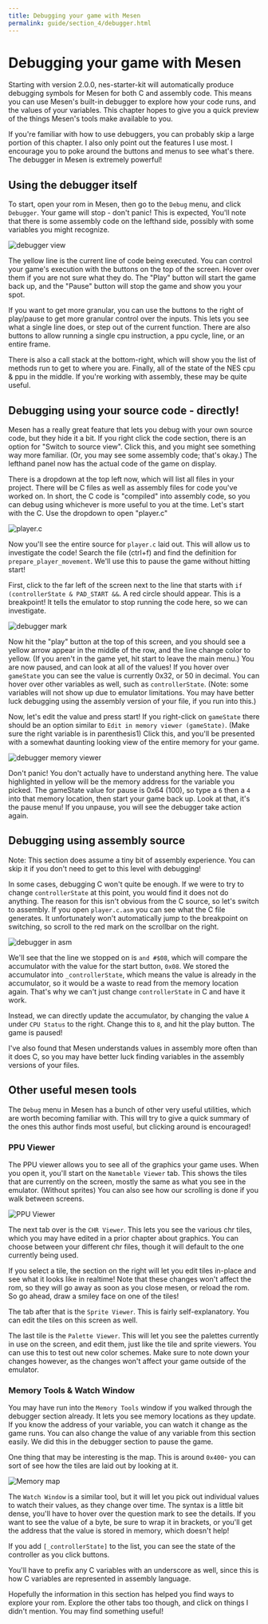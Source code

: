 ```yaml
---
title: Debugging your game with Mesen
permalink: guide/section_4/debugger.html
---
```

# Debugging your game with Mesen

Starting with version 2.0.0, nes-starter-kit will automatically produce debugging symbols for Mesen for both 
C and assembly code. This means you can use Mesen's built-in debugger to explore how your code runs, and the values
of your variables. This chapter hopes to give you a quick preview of the things Mesen's tools make available to you.

If you're familiar with how to use debuggers, you can probably skip a large portion of this chapter. I also only point
out the features I use most. I encourage you to poke around the buttons and menus to see what's there. The debugger in
Mesen is extremely powerful!

## Using the debugger itself

To start, open your rom in Mesen, then go to the `Debug` menu, and click `Debugger`. Your game will stop - don't panic!
This is expected, You'll note that there is some assembly code on the lefthand side, possibly with some variables you 
might recognize. 

![debugger view](../images/mesen_debugger.png)

The yellow line is the current line of code being executed. You can control your game's execution with the buttons on
the top of the screen. Hover over them if you are not sure what they do. The "Play" button will start the game back up,
and the "Pause" button will stop the game and show you your spot. 

If you want to get more granular, you can use the buttons to the right of play/pause to get more granular control over
the inputs. This lets you see what a single line does, or step out of the current function. There are also buttons to allow
running a single cpu instruction, a ppu cycle, line, or an entire frame. 

There is also a call stack at the bottom-right, which will show you the list of methods run to get to where you are. Finally,
all of the state of the NES cpu & ppu in the middle. If you're working with assembly, these may be quite useful.

## Debugging using your source code - directly!

Mesen has a really great feature that lets you debug with your own source code, but they hide it a bit. If you right click
the code section, there is an option for "Switch to source view". Click this, and you might see something way more familiar.
(Or, you may see some assembly code; that's okay.) The lefthand panel now has the actual code of the game on display. 

There is a dropdown at the top left now, which will list all files in your project. There will be C files as well as assembly
files for code you've worked on. In short, the C code is "compiled" into assembly code, so you can debug using whichever is
more useful to you at the time. Let's start with the C. Use the dropdown to open "player.c"

![player.c](../images/open_player_dotc.png)

Now you'll see the entire source for `player.c` laid out. This will allow us to investigate the code! Search the file
(ctrl+f) and find the definition for `prepare_player_movement`. We'll use this to pause the game without hitting start!

First, click to the far left of the screen next to the line that starts with `if (controllerState & PAD_START &&`. A red
circle should appear. This is a breakpoint! It tells the emulator to stop running the code here, so we can investigate. 

![debugger mark](../images/debugger_circles.png)

Now hit the "play" button at the top of this screen, and you should see a yellow arrow appear in the middle of the row, and the
line change color to yellow. (If you aren't in the game yet, hit start to leave the main menu.) You are now paused, and can
look at all of the values! If you hover over `gameState` you can see the value is currently 0x32, or 50 in decimal. 
You can hover over other variables as well, such as `controllerState`. (Note: some variables will not show up due to emulator 
limitations. You may have better luck debugging using the assembly version of your file, if you run into this.)

Now, let's edit the value and press start! If you right-click on `gameState` there should be an option similar to 
`Edit in memory viewer (gameState)`. (Make sure the right variable is in parenthesis1) Click this, and you'll be presented 
with a somewhat daunting looking view of the entire memory for your game. 

![debugger memory viewer](../images/debugger_memviewer.png)

Don't panic! You don't actually have to understand anything here. The value highlighted in yellow will be the memory address for the
variable you picked. The gameState value for pause is 0x64 (100), so type a `6` then a `4` into that memory location, then start your
game back up. Look at that, it's the pause menu! If you unpause, you will see the debugger take action again.

## Debugging using assembly source

Note: This section does assume a tiny bit of assembly experience. You can skip it if you don't need to get to this level with debugging!

In some cases, debugging C won't quite be enough. If we were to try to change `controllerState` at this point, you would find it does
not do anything. The reason for this isn't obvious from the C source, so let's switch to assembly. If you open `player.c.asm` you
can see what the C file generates. It unfortunately won't automatically jump to the breakpoint on switching, so scroll to the 
red mark on the scrollbar on the right. 

![debugger in asm](../images/debugger_asm.png)

We'll see that the line we stopped on is `and #$08`, which will compare the accumulator with the value for the start button, `0x08`.
We stored the accumulator into `_controllerState`, which means the value is already in the accumulator, so it would be a waste to
read from the memory location again. That's why we can't just change `controllerState` in C and have it work. 

Instead, we can directly update the accumulator, by changing the value `A` under `CPU Status` to the right. Change this to `8`, and hit
the play button. The game is paused!

I've also found that Mesen understands values in assembly more often than it does C, so you may have better luck finding variables in 
the assembly versions of your files.

## Other useful mesen tools

The `Debug` menu in Mesen has a bunch of other very useful utilities, which are worth becoming familiar with. This will
try to give a quick summary of the ones this author finds most useful, but clicking around is encouraged!

### PPU Viewer

The PPU viewer allows you to see all of the graphics your game uses. When you open it, you'll start on the 
`Nametable Viewer` tab. This shows the tiles that are currently on the screen, mostly the same as what you
see in the emulator. (Without sprites) You can also see how our scrolling is done if you walk between screens.

![PPU Viewer](../images/ppuviewer.png)

The next tab over is the `CHR Viewer`. This lets you see the various chr tiles, which you may have edited
in a prior chapter about graphics. You can choose between your different chr files, though it will default
to the one currently being used. 

If you select a tile, the section on the right will let you edit tiles in-place and see what it looks like 
in realtime! Note that these changes won't affect the rom, so they will go away as soon as you close mesen, or
reload the rom. So go ahead, draw a smiley face on one of the tiles!

The tab after that is the `Sprite Viewer`. This is fairly self-explanatory. You can edit the tiles on this 
screen as well.

The last tile is the `Palette Viewer`. This will let you see the palettes currently in use on the screen, 
and edit them, just like the tile and sprite viewers. You can use this to test out new color schemes. Make
sure to note down your changes however, as the changes won't affect your game outside of the emulator. 

### Memory Tools & Watch Window

You may have run into the `Memory Tools` window if you walked through the debugger section already. It
lets you see memory locations as they update. If you know the address of your variable, you can watch it
change as the game runs. You can also change the value of any variable from this section easily. We did
this in the debugger section to pause the game. 

One thing that may be interesting is the map. This is around `0x400`- you can sort of see how the tiles
are laid out by looking at it. 

![Memory map](../images/memoryviewer.png)

The `Watch Window` is a similar tool, but it will let you pick out individual values to watch their values,
as they change over time. The syntax is a little bit dense, you'll have to hover over the question mark to
see the details. If you want to see the value of a byte, be sure to wrap it in brackets, or you'll get the
address that the value is stored in memory, which doesn't help! 

If you add `[_controllerState]` to the list, you can see the state of the controller as you click buttons.

You'll have to prefix any C variables with an underscore as well, since this is how C variables are 
represented in assembly language. 

Hopefully the information in this section has helped you find ways to explore your rom. Explore the other
tabs too though, and click on things I didn't mention. You may find something useful!